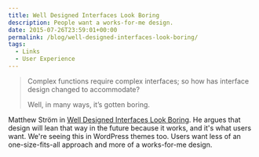 ```yaml
---
title: Well Designed Interfaces Look Boring
description: People want a works-for-me design.
date: 2015-07-26T23:59:01+00:00
permalink: /blog/well-designed-interfaces-look-boring/
tags:
  - Links
  - User Experience
---
```


> Complex functions require complex interfaces; so how has interface design changed to accommodate?
>
> Well, in many ways, it’s gotten boring.

Matthew Ström in [Well Designed Interfaces Look Boring](https://medium.com/mission-log/well-designed-interfaces-look-boring-568faa4559e0). He argues that design will lean that way in the future because it works, and it's what users want. We're seeing this in WordPress themes too. Users want less of an one-size-fits-all approach and more of a works-for-me design.
